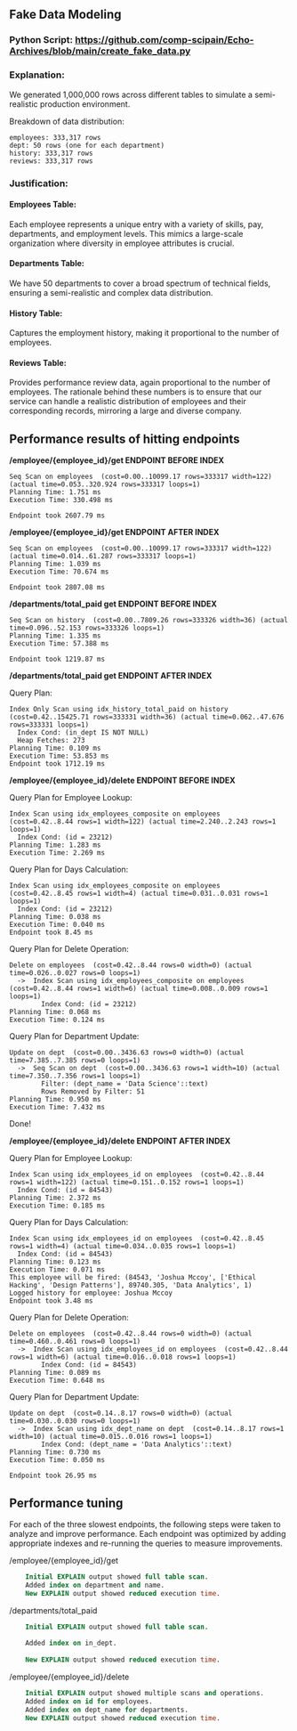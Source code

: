## Fake Data Modeling

### Python Script: https://github.com/comp-scipain/Echo-Archives/blob/main/create_fake_data.py
### Explanation:
  We generated 1,000,000 rows across different tables to simulate a semi-realistic production environment.

Breakdown of data distribution:
    
    employees: 333,317 rows
    dept: 50 rows (one for each department)
    history: 333,317 rows
    reviews: 333,317 rows

### Justification:
#### Employees Table: 
Each employee represents a unique entry with a variety of skills, pay, departments, and employment levels. This mimics a large-scale organization where diversity in employee attributes is crucial.
#### Departments Table: 
We have 50 departments to cover a broad spectrum of technical fields, ensuring a semi-realistic and complex data distribution.
#### History Table: 
Captures the employment history, making it proportional to the number of employees.
#### Reviews Table: 
Provides performance review data, again proportional to the number of employees. 
The rationale behind these numbers is to ensure that our service can handle a realistic distribution of employees and their corresponding records, mirroring a large and diverse company.

## Performance results of hitting endpoints

**/employee/{employee_id}/get ENDPOINT BEFORE INDEX**
    
    Seq Scan on employees  (cost=0.00..10099.17 rows=333317 width=122) (actual time=0.053..320.924 rows=333317 loops=1)
    Planning Time: 1.751 ms
    Execution Time: 330.498 ms
    
    Endpoint took 2607.79 ms


**/employee/{employee_id}/get ENDPOINT AFTER INDEX**

    Seq Scan on employees  (cost=0.00..10099.17 rows=333317 width=122) (actual time=0.014..61.287 rows=333317 loops=1)
    Planning Time: 1.039 ms
    Execution Time: 70.674 ms
    
    Endpoint took 2807.08 ms

**/departments/total_paid get ENDPOINT BEFORE INDEX**
    
    Seq Scan on history  (cost=0.00..7809.26 rows=333326 width=36) (actual time=0.096..52.153 rows=333326 loops=1)
    Planning Time: 1.335 ms
    Execution Time: 57.388 ms
    
    Endpoint took 1219.87 ms

**/departments/total_paid get ENDPOINT AFTER INDEX**

Query Plan:
    
    Index Only Scan using idx_history_total_paid on history  (cost=0.42..15425.71 rows=333331 width=36) (actual time=0.062..47.676 rows=333331 loops=1)
      Index Cond: (in_dept IS NOT NULL)
      Heap Fetches: 273
    Planning Time: 0.109 ms
    Execution Time: 53.853 ms
    Endpoint took 1712.19 ms

**/employee/{employee_id}/delete ENDPOINT BEFORE INDEX**

Query Plan for Employee Lookup:

    Index Scan using idx_employees_composite on employees  (cost=0.42..8.44 rows=1 width=122) (actual time=2.240..2.243 rows=1 loops=1)
      Index Cond: (id = 23212)
    Planning Time: 1.283 ms
    Execution Time: 2.269 ms

Query Plan for Days Calculation:
    
    Index Scan using idx_employees_composite on employees  (cost=0.42..8.45 rows=1 width=4) (actual time=0.031..0.031 rows=1 loops=1)
      Index Cond: (id = 23212)
    Planning Time: 0.038 ms
    Execution Time: 0.040 ms
    Endpoint took 8.45 ms

Query Plan for Delete Operation:
    
    Delete on employees  (cost=0.42..8.44 rows=0 width=0) (actual time=0.026..0.027 rows=0 loops=1)
      ->  Index Scan using idx_employees_composite on employees  (cost=0.42..8.44 rows=1 width=6) (actual time=0.008..0.009 rows=1 loops=1)
            Index Cond: (id = 23212)
    Planning Time: 0.068 ms
    Execution Time: 0.124 ms

Query Plan for Department Update:
    
    Update on dept  (cost=0.00..3436.63 rows=0 width=0) (actual time=7.385..7.385 rows=0 loops=1)
      ->  Seq Scan on dept  (cost=0.00..3436.63 rows=1 width=10) (actual time=7.350..7.356 rows=1 loops=1)
            Filter: (dept_name = 'Data Science'::text)
            Rows Removed by Filter: 51
    Planning Time: 0.950 ms
    Execution Time: 7.432 ms
Done!

**/employee/{employee_id}/delete ENDPOINT AFTER INDEX**

Query Plan for Employee Lookup:
    
    Index Scan using idx_employees_id on employees  (cost=0.42..8.44 rows=1 width=122) (actual time=0.151..0.152 rows=1 loops=1)
      Index Cond: (id = 84543)
    Planning Time: 2.372 ms
    Execution Time: 0.185 ms

Query Plan for Days Calculation:
    
    Index Scan using idx_employees_id on employees  (cost=0.42..8.45 rows=1 width=4) (actual time=0.034..0.035 rows=1 loops=1)
      Index Cond: (id = 84543)
    Planning Time: 0.123 ms
    Execution Time: 0.071 ms
    This employee will be fired: (84543, 'Joshua Mccoy', ['Ethical Hacking', 'Design Patterns'], 89740.305, 'Data Analytics', 1)
    Logged history for employee: Joshua Mccoy
    Endpoint took 3.48 ms

Query Plan for Delete Operation:
    
    Delete on employees  (cost=0.42..8.44 rows=0 width=0) (actual time=0.460..0.461 rows=0 loops=1)
      ->  Index Scan using idx_employees_id on employees  (cost=0.42..8.44 rows=1 width=6) (actual time=0.016..0.018 rows=1 loops=1)
            Index Cond: (id = 84543)
    Planning Time: 0.089 ms
    Execution Time: 0.648 ms

Query Plan for Department Update:
    
    Update on dept  (cost=0.14..8.17 rows=0 width=0) (actual time=0.030..0.030 rows=0 loops=1)
      ->  Index Scan using idx_dept_name on dept  (cost=0.14..8.17 rows=1 width=10) (actual time=0.015..0.016 rows=1 loops=1)
            Index Cond: (dept_name = 'Data Analytics'::text)
    Planning Time: 0.730 ms
    Execution Time: 0.050 ms
    
    Endpoint took 26.95 ms


## Performance tuning

For each of the three slowest endpoints, the following steps were taken to analyze and improve performance. Each endpoint was optimized by adding appropriate indexes and re-running the queries to measure improvements.

/employee/{employee_id}/get

  ```sql
      Initial EXPLAIN output showed full table scan.
      Added index on department and name.
      New EXPLAIN output showed reduced execution time.
  ```

/departments/total_paid

  ```sql
      Initial EXPLAIN output showed full table scan.
      
      Added index on in_dept.
      
      New EXPLAIN output showed reduced execution time.
  ```

/employee/{employee_id}/delete

  ```sql
      Initial EXPLAIN output showed multiple scans and operations.
      Added index on id for employees.
      Added index on dept_name for departments.
      New EXPLAIN output showed reduced execution time.
  ```
